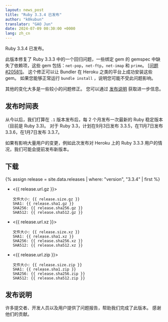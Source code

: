 ```yaml
---
layout: news_post
title: "Ruby 3.3.4 已发布"
author: "k0kubun"
translator: "GAO Jun"
date: 2024-07-09 00:30:00 +0000
lang: zh_cn
---
```


Ruby 3.3.4 已发布。

此版本修复了 Ruby 3.3.3 中的一个回归问题，一些绑定 gem 的 gemspec 中缺失了依赖项，这些 gem 包括：`net-pop`，`net-ftp`，`net-imap` 和 `prime`。
[[问题 #20581]](https://bugs.ruby-lang.org/issues/20581)。
这个修正可以让 Bundler 在 Heroku 之类的平台上成功安装这些 gem。
如果您能够正常运行 `bundle install` ，说明您可能不受此问题影响。

其他的变化大多是一些较小的问题修正。
您可以通过 [发布说明](https://github.com/ruby/ruby/releases/tag/v3_3_4) 获取进一步信息。

## 发布时间表

从今以后，我们打算在 `.1` 版本发布后，每 2 个月发布一次最新的 Ruby 稳定版本（目前是 Ruby 3.3)。
对于 Ruby 3.3，计划在9月3日发布 3.3.5，在11月7日发布 3.3.6，在1月7日发布 3.3.7。

如果有影响大量用户的变更，例如此次发布对 Heroku 上的 Ruby 3.3.3 用户的情况，我们可能会提前发布新版本。

## 下载

{% assign release = site.data.releases | where: "version", "3.3.4" | first %}

* <{{ release.url.gz }}>

      文件大小: {{ release.size.gz }}
      SHA1: {{ release.sha1.gz }}
      SHA256: {{ release.sha256.gz }}
      SHA512: {{ release.sha512.gz }}

* <{{ release.url.xz }}>

      文件大小: {{ release.size.xz }}
      SHA1: {{ release.sha1.xz }}
      SHA256: {{ release.sha256.xz }}
      SHA512: {{ release.sha512.xz }}

* <{{ release.url.zip }}>

      文件大小: {{ release.size.zip }}
      SHA1: {{ release.sha1.zip }}
      SHA256: {{ release.sha256.zip }}
      SHA512: {{ release.sha512.zip }}

## 发布说明

许多提交者、开发人员以及用户提供了问题报告，帮助我们完成了此版本。
感谢他们的贡献。
